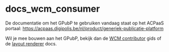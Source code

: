 # docs_wcm_consumer
De documentatie om het GPubP te gebruiken vandaag staat op het ACPaaS portaal: https://acpaas.digipolis.be/nl/product/generiek-publicatie-platform

Wil je mee bouwen aan het GPubP, bekijk dan de [WCM contributor](https://gpubp.github.io/docs_wcm_contributor/#/) gids of de [layout renderer](https://github.com/GPubP/docs_layout_renderer) docs.
